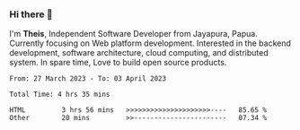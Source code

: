 ### Hi there 👋

I'm <b>Theis</b>, Independent Software Developer from Jayapura, Papua. Currently focusing on Web platform development.  Interested in the backend development, software architecture, cloud computing, and distributed system. In spare time, Love to build open source products.



 
 <!--START_SECTION:waka-->

```text
From: 27 March 2023 - To: 03 April 2023

Total Time: 4 hrs 35 mins

HTML         3 hrs 56 mins   >>>>>>>>>>>>>>>>>>>>>----   85.65 %
Other        20 mins         >>-----------------------   07.34 %
```

<!--END_SECTION:waka-->
